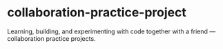 # collaboration-practice-project
Learning, building, and experimenting with code together with a friend — collaboration practice projects.
